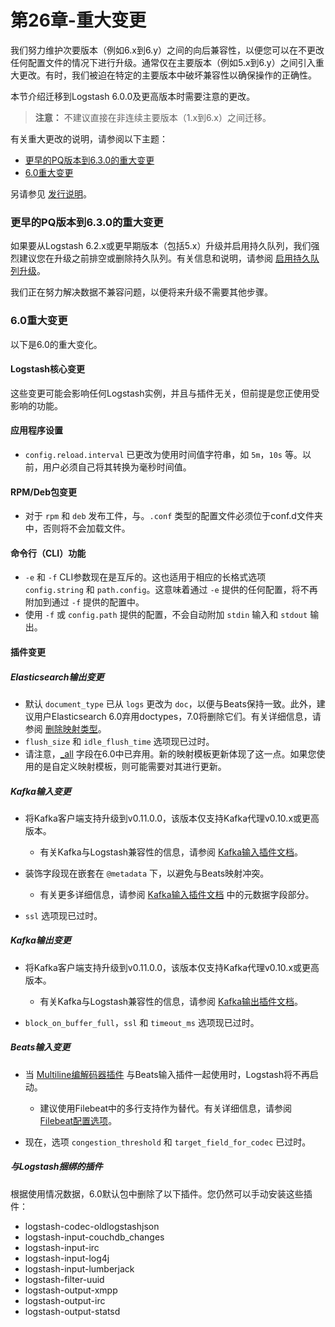 # 第26章-重大变更

我们努力维护次要版本（例如6.x到6.y）之间的向后兼容性，以便您可以在不更改任何配置文件的情况下进行升级。通常仅在主要版本（例如5.x到6.y）之间引入重大更改。有时，我们被迫在特定的主要版本中破坏兼容性以确保操作的正确性。

本节介绍迁移到Logstash 6.0.0及更高版本时需要注意的更改。

> **注意：**
> 不建议直接在非连续主要版本（1.x到6.x）之间迁移。

有关重大更改的说明，请参阅以下主题：

- [更早的PQ版本到6.3.0的重大变更](#更早的PQ版本到6.3.0的重大变更)
- [6.0重大变更](#6.0重大变更)

另请参见 [发行说明](https://www.elastic.co/guide/en/logstash/6.7/releasenotes.html)。

### 更早的PQ版本到6.3.0的重大变更
如果要从Logstash 6.2.x或更早期版本（包括5.x）升级并启用持久队列，我们强烈建议您在升级之前排空或删除持久队列。有关信息和说明，请参阅 [启用持久队列升级](../05-Uprading-Logstash/Upgrading-with-the-Persistent-Queue-Enabled.md)。

我们正在努力解决数据不兼容问题，以便将来升级不需要其他步骤。

### 6.0重大变更
以下是6.0的重大变化。

#### Logstash核心变更

这些变更可能会影响任何Logstash实例，并且与插件无关，但前提是您正使用受影响的功能。

#### 应用程序设置

- `config.reload.interval` 已更改为使用时间值字符串，如 `5m`，`10s` 等。以前，用户必须自己将其转换为毫秒时间值。

#### RPM/Deb包变更

- 对于 `rpm` 和 `deb` 发布工件，与。`.conf` 类型的配置文件必须位于conf.d文件夹中，否则将不会加载文件。

#### 命令行（CLI）功能

- `-e` 和 `-f` CLI参数现在是互斥的。这也适用于相应的长格式选项 `config.string` 和 `path.config`。这意味着通过 `-e` 提供的任何配置，将不再附加到通过 `-f` 提供的配置中。
- 使用 `-f` 或 `config.path` 提供的配置，不会自动附加 `stdin` 输入和 `stdout` 输出。

#### 插件变更
##### Elasticsearch输出变更

- 默认 `document_type` 已从 `logs` 更改为 `doc`，以便与Beats保持一致。此外，建议用户Elasticsearch 6.0弃用doctypes，7.0将删除它们。有关详细信息，请参阅 [删除映射类型](https://www.elastic.co/guide/en/elasticsearch/reference/master/removal-of-types.html)。
- `flush_size` 和 `idle_flush_time` 选项现已过时。
- 请注意，[_all](https://www.elastic.co/guide/en/elasticsearch/reference/6.0/mapping-all-field.html) 字段在6.0中已弃用。新的映射模板更新体现了这一点。如果您使用的是自定义映射模板，则可能需要对其进行更新。

##### Kafka输入变更

- 将Kafka客户端支持升级到v0.11.0.0，该版本仅支持Kafka代理v0.10.x或更高版本。
  - 有关Kafka与Logstash兼容性的信息，请参阅 [Kafka输入插件文档](../17-Input-plugins/kafka.md)。

- 装饰字段现在嵌套在 `@metadata` 下，以避免与Beats映射冲突。
  - 有关更多详细信息，请参阅 [Kafka输入插件文档](../17-Input-plugins/kafka.md) 中的元数据字段部分。

- `ssl` 选项现已过时。

##### Kafka输出变更

- 将Kafka客户端支持升级到v0.11.0.0，该版本仅支持Kafka代理v0.10.x或更高版本。
  - 有关Kafka与Logstash兼容性的信息，请参阅 [Kafka输出插件文档](../18-Output-plugins/kafka.md)。

- `block_on_buffer_full`，`ssl` 和 `timeout_ms` 选项现已过时。

##### Beats输入变更

- 当 [Multiline编解码器插件](../20-Coder-plugins/multiline.md) 与Beats输入插件一起使用时，Logstash将不再启动。
  - 建议使用Filebeat中的多行支持作为替代。有关详细信息，请参阅 [Filebeat配置选项](https://www.elastic.co/guide/en/beats/filebeat/current/multiline-examples.html)。

- 现在，选项 `congestion_threshold` 和 `target_field_for_codec` 已过时。

##### 与Logstash捆绑的插件

根据使用情况数据，6.0默认包中删除了以下插件。您仍然可以手动安装这些插件：

- logstash-codec-oldlogstashjson
- logstash-input-couchdb_changes
- logstash-input-irc
- logstash-input-log4j
- logstash-input-lumberjack
- logstash-filter-uuid
- logstash-output-xmpp
- logstash-output-irc
- logstash-output-statsd
